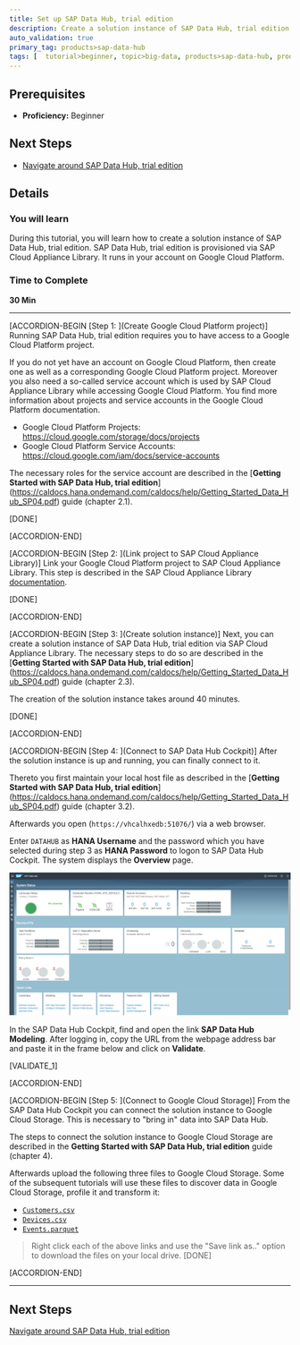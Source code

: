 ```yaml
---
title: Set up SAP Data Hub, trial edition
description: Create a solution instance of SAP Data Hub, trial edition.
auto_validation: true
primary_tag: products>sap-data-hub
tags: [  tutorial>beginner, topic>big-data, products>sap-data-hub, products>sap-vora ]
---
```


## Prerequisites  
 - **Proficiency:** Beginner

## Next Steps
 - [Navigate around SAP Data Hub, trial edition](https://www.sap.com/developer/tutorials/datahub-trial-navigation.html)

## Details
### You will learn  
During this tutorial, you will learn how to create a solution instance of SAP Data Hub, trial edition. SAP Data Hub, trial edition is provisioned via SAP Cloud Appliance Library. It runs in your account on Google Cloud Platform.

### Time to Complete
**30 Min**

---

[ACCORDION-BEGIN [Step 1: ](Create Google Cloud Platform project)]
Running SAP Data Hub, trial edition requires you to have access to a Google Cloud Platform project.

If you do not yet have an account on Google Cloud Platform, then create one as well as a  corresponding Google Cloud Platform project. Moreover you also need a so-called service account which is used by SAP Cloud Appliance Library while accessing Google Cloud Platform. You find more information about projects and service accounts in the Google Cloud Platform documentation.

* Google Cloud Platform Projects: <https://cloud.google.com/storage/docs/projects>
* Google Cloud Platform Service Accounts: <https://cloud.google.com/iam/docs/service-accounts>

The necessary roles for the service account are described in the [**Getting Started with SAP Data Hub, trial edition**] (https://caldocs.hana.ondemand.com/caldocs/help/Getting_Started_Data_Hub_SP04.pdf) guide (chapter 2.1).

[DONE]

[ACCORDION-END]

[ACCORDION-BEGIN [Step 2: ](Link project to SAP Cloud Appliance Library)]
Link your Google Cloud Platform project to SAP Cloud Appliance Library. This step is described in the SAP Cloud Appliance Library [documentation](https://calstatic.hana.ondemand.com/res/docEN/042bb15ad2324c3c9b7974dbde389640.html).

[DONE]

[ACCORDION-END]

[ACCORDION-BEGIN [Step 3: ](Create solution instance)]
Next, you can create a solution instance of SAP Data Hub, trial edition via SAP Cloud Appliance Library. The necessary steps to do so are described in the [**Getting Started with SAP Data Hub, trial edition**] (https://caldocs.hana.ondemand.com/caldocs/help/Getting_Started_Data_Hub_SP04.pdf) guide (chapter 2.3).

The creation of the solution instance takes around 40 minutes.

[DONE]

[ACCORDION-END]

[ACCORDION-BEGIN [Step 4: ](Connect to SAP Data Hub Cockpit)]
After the solution instance is up and running, you can finally connect to it.

Thereto you first maintain your local host file as described in the [**Getting Started with SAP Data Hub, trial edition**] (https://caldocs.hana.ondemand.com/caldocs/help/Getting_Started_Data_Hub_SP04.pdf) guide (chapter 3.2).

Afterwards you open (`https://vhcalhxedb:51076/`) via a web browser.

Enter `DATAHUB` as **HANA Username** and the password which you have selected during step 3 as **HANA Password** to logon to SAP Data Hub Cockpit. The system displays the **Overview** page.

![picture_01](./datahub-trial-setup_01.png)  

In the SAP Data Hub Cockpit, find and open the link **SAP Data Hub Modeling**. After logging in, copy the URL from the webpage address bar and paste it in the frame below and click on **Validate**.

[VALIDATE_1]

[ACCORDION-END]

[ACCORDION-BEGIN [Step 5: ](Connect to Google Cloud Storage)]
From the SAP Data Hub Cockpit you can connect the solution instance to Google Cloud Storage. This is necessary to "bring in" data into SAP Data Hub.

The steps to connect the solution instance to Google Cloud Storage are described in the **Getting Started with SAP Data Hub, trial edition** guide (chapter 4).

Afterwards upload the following three files to Google Cloud Storage. Some of the subsequent tutorials will use these files to discover data in Google Cloud Storage, profile it and transform it:

- [`Customers.csv`](https://raw.githubusercontent.com/SAPDocuments/Tutorials/master/tutorials/datahub-trial-setup/Customers.csv)
- [`Devices.csv`](https://raw.githubusercontent.com/SAPDocuments/Tutorials/master/tutorials/datahub-trial-setup/Devices.csv)
- [`Events.parquet`](https://github.com/SAPDocuments/Tutorials/raw/master/tutorials/datahub-trial-setup/Events.parquet)

>Right click each of the above links and use the "Save link as.." option to download the files on your local drive.
[DONE]

[ACCORDION-END]

---

## Next Steps
[Navigate around SAP Data Hub, trial edition](https://www.sap.com/developer/tutorials/datahub-trial-navigation.html)
